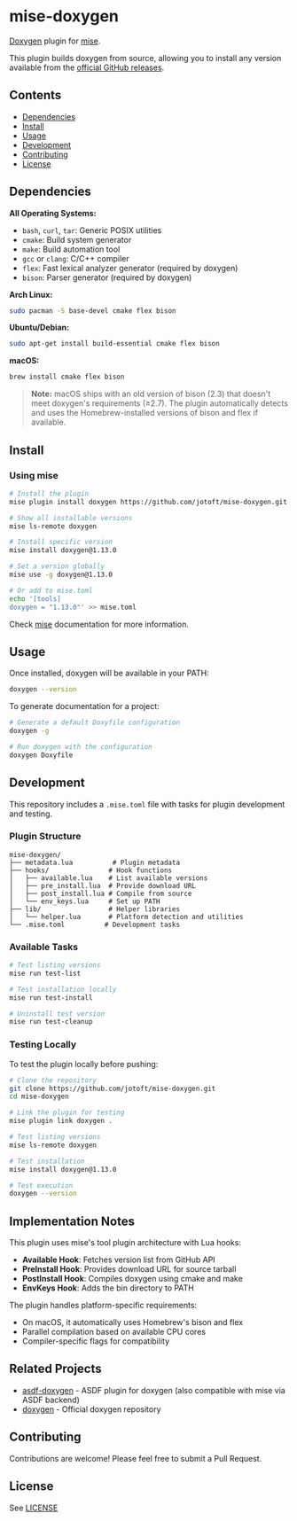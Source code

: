 # mise-doxygen

[Doxygen](https://www.doxygen.nl/) plugin for [mise](https://mise.jdx.dev/).

This plugin builds doxygen from source, allowing you to install any version available from the [official GitHub releases](https://github.com/doxygen/doxygen/releases).

## Contents

- [Dependencies](#dependencies)
- [Install](#install)
- [Usage](#usage)
- [Development](#development)
- [Contributing](#contributing)
- [License](#license)

## Dependencies

**All Operating Systems:**

- `bash`, `curl`, `tar`: Generic POSIX utilities
- `cmake`: Build system generator
- `make`: Build automation tool
- `gcc` or `clang`: C/C++ compiler
- `flex`: Fast lexical analyzer generator (required by doxygen)
- `bison`: Parser generator (required by doxygen)

**Arch Linux:**
```bash
sudo pacman -S base-devel cmake flex bison
```

**Ubuntu/Debian:**
```bash
sudo apt-get install build-essential cmake flex bison
```

**macOS:**
```bash
brew install cmake flex bison
```

> **Note:** macOS ships with an old version of bison (2.3) that doesn't meet doxygen's requirements (≥2.7). The plugin automatically detects and uses the Homebrew-installed versions of bison and flex if available.

## Install

### Using mise

```bash
# Install the plugin
mise plugin install doxygen https://github.com/jotoft/mise-doxygen.git

# Show all installable versions
mise ls-remote doxygen

# Install specific version
mise install doxygen@1.13.0

# Set a version globally
mise use -g doxygen@1.13.0

# Or add to mise.toml
echo '[tools]
doxygen = "1.13.0"' >> mise.toml
```

Check [mise](https://mise.jdx.dev/) documentation for more information.

## Usage

Once installed, doxygen will be available in your PATH:

```bash
doxygen --version
```

To generate documentation for a project:

```bash
# Generate a default Doxyfile configuration
doxygen -g

# Run doxygen with the configuration
doxygen Doxyfile
```

## Development

This repository includes a `.mise.toml` file with tasks for plugin development and testing.

### Plugin Structure

```
mise-doxygen/
├── metadata.lua          # Plugin metadata
├── hooks/               # Hook functions
│   ├── available.lua    # List available versions
│   ├── pre_install.lua  # Provide download URL
│   ├── post_install.lua # Compile from source
│   └── env_keys.lua     # Set up PATH
├── lib/                 # Helper libraries
│   └── helper.lua       # Platform detection and utilities
└── .mise.toml          # Development tasks
```

### Available Tasks

```bash
# Test listing versions
mise run test-list

# Test installation locally
mise run test-install

# Uninstall test version
mise run test-cleanup
```

### Testing Locally

To test the plugin locally before pushing:

```bash
# Clone the repository
git clone https://github.com/jotoft/mise-doxygen.git
cd mise-doxygen

# Link the plugin for testing
mise plugin link doxygen .

# Test listing versions
mise ls-remote doxygen

# Test installation
mise install doxygen@1.13.0

# Test execution
doxygen --version
```

## Implementation Notes

This plugin uses mise's tool plugin architecture with Lua hooks:

- **Available Hook**: Fetches version list from GitHub API
- **PreInstall Hook**: Provides download URL for source tarball
- **PostInstall Hook**: Compiles doxygen using cmake and make
- **EnvKeys Hook**: Adds the bin directory to PATH

The plugin handles platform-specific requirements:
- On macOS, it automatically uses Homebrew's bison and flex
- Parallel compilation based on available CPU cores
- Compiler-specific flags for compatibility

## Related Projects

- [asdf-doxygen](https://github.com/jotoft/asdf-doxygen) - ASDF plugin for doxygen (also compatible with mise via ASDF backend)
- [doxygen](https://github.com/doxygen/doxygen) - Official doxygen repository

## Contributing

Contributions are welcome! Please feel free to submit a Pull Request.

## License

See [LICENSE](LICENSE)
